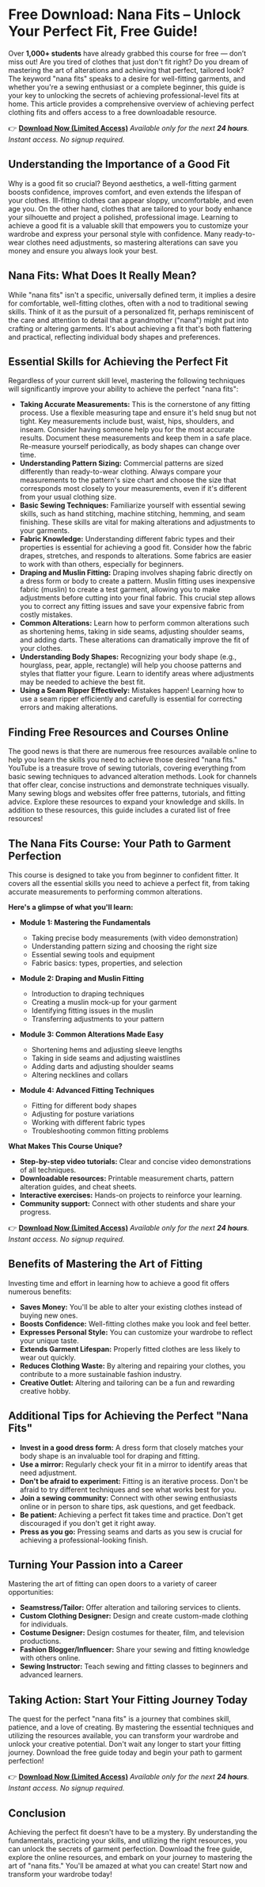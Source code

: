 # Free Download: Nana Fits – Unlock Your Perfect Fit, Free Guide!

Over **1,000+ students** have already grabbed this course for free — don’t miss out! Are you tired of clothes that just don't fit right? Do you dream of mastering the art of alterations and achieving that perfect, tailored look? The keyword "nana fits" speaks to a desire for well-fitting garments, and whether you're a sewing enthusiast or a complete beginner, this guide is your key to unlocking the secrets of achieving professional-level fits at home. This article provides a comprehensive overview of achieving perfect clothing fits and offers access to a free downloadable resource.

👉 **[Download Now (Limited Access)](https://udemywork.com/nana-fits)**
_Available only for the next **24 hours**. Instant access. No signup required._

## Understanding the Importance of a Good Fit

Why is a good fit so crucial? Beyond aesthetics, a well-fitting garment boosts confidence, improves comfort, and even extends the lifespan of your clothes.  Ill-fitting clothes can appear sloppy, uncomfortable, and even age you. On the other hand, clothes that are tailored to your body enhance your silhouette and project a polished, professional image.  Learning to achieve a good fit is a valuable skill that empowers you to customize your wardrobe and express your personal style with confidence.  Many ready-to-wear clothes need adjustments, so mastering alterations can save you money and ensure you always look your best.

## Nana Fits: What Does It Really Mean?

While "nana fits" isn't a specific, universally defined term, it implies a desire for comfortable, well-fitting clothes, often with a nod to traditional sewing skills.  Think of it as the pursuit of a personalized fit, perhaps reminiscent of the care and attention to detail that a grandmother ("nana") might put into crafting or altering garments. It's about achieving a fit that's both flattering and practical, reflecting individual body shapes and preferences.

## Essential Skills for Achieving the Perfect Fit

Regardless of your current skill level, mastering the following techniques will significantly improve your ability to achieve the perfect "nana fits":

*   **Taking Accurate Measurements:**  This is the cornerstone of any fitting process.  Use a flexible measuring tape and ensure it's held snug but not tight.  Key measurements include bust, waist, hips, shoulders, and inseam. Consider having someone help you for the most accurate results. Document these measurements and keep them in a safe place. Re-measure yourself periodically, as body shapes can change over time.
*   **Understanding Pattern Sizing:** Commercial patterns are sized differently than ready-to-wear clothing.  Always compare your measurements to the pattern's size chart and choose the size that corresponds most closely to your measurements, even if it's different from your usual clothing size.
*   **Basic Sewing Techniques:**  Familiarize yourself with essential sewing skills, such as hand stitching, machine stitching, hemming, and seam finishing. These skills are vital for making alterations and adjustments to your garments.
*   **Fabric Knowledge:** Understanding different fabric types and their properties is essential for achieving a good fit.  Consider how the fabric drapes, stretches, and responds to alterations.  Some fabrics are easier to work with than others, especially for beginners.
*   **Draping and Muslin Fitting:**  Draping involves shaping fabric directly on a dress form or body to create a pattern. Muslin fitting uses inexpensive fabric (muslin) to create a test garment, allowing you to make adjustments before cutting into your final fabric. This crucial step allows you to correct any fitting issues and save your expensive fabric from costly mistakes.
*   **Common Alterations:** Learn how to perform common alterations such as shortening hems, taking in side seams, adjusting shoulder seams, and adding darts. These alterations can dramatically improve the fit of your clothes.
*   **Understanding Body Shapes:** Recognizing your body shape (e.g., hourglass, pear, apple, rectangle) will help you choose patterns and styles that flatter your figure. Learn to identify areas where adjustments may be needed to achieve the best fit.
*   **Using a Seam Ripper Effectively:** Mistakes happen! Learning how to use a seam ripper efficiently and carefully is essential for correcting errors and making alterations.

## Finding Free Resources and Courses Online

The good news is that there are numerous free resources available online to help you learn the skills you need to achieve those desired "nana fits." YouTube is a treasure trove of sewing tutorials, covering everything from basic sewing techniques to advanced alteration methods. Look for channels that offer clear, concise instructions and demonstrate techniques visually. Many sewing blogs and websites offer free patterns, tutorials, and fitting advice. Explore these resources to expand your knowledge and skills. In addition to these resources, this guide includes a curated list of free resources!

## The Nana Fits Course: Your Path to Garment Perfection

This course is designed to take you from beginner to confident fitter. It covers all the essential skills you need to achieve a perfect fit, from taking accurate measurements to performing common alterations.

**Here's a glimpse of what you'll learn:**

*   **Module 1: Mastering the Fundamentals**
    *   Taking precise body measurements (with video demonstration)
    *   Understanding pattern sizing and choosing the right size
    *   Essential sewing tools and equipment
    *   Fabric basics: types, properties, and selection

*   **Module 2: Draping and Muslin Fitting**
    *   Introduction to draping techniques
    *   Creating a muslin mock-up for your garment
    *   Identifying fitting issues in the muslin
    *   Transferring adjustments to your pattern

*   **Module 3: Common Alterations Made Easy**
    *   Shortening hems and adjusting sleeve lengths
    *   Taking in side seams and adjusting waistlines
    *   Adding darts and adjusting shoulder seams
    *   Altering necklines and collars

*   **Module 4: Advanced Fitting Techniques**
    *   Fitting for different body shapes
    *   Adjusting for posture variations
    *   Working with different fabric types
    *   Troubleshooting common fitting problems

**What Makes This Course Unique?**

*   **Step-by-step video tutorials:** Clear and concise video demonstrations of all techniques.
*   **Downloadable resources:** Printable measurement charts, pattern alteration guides, and cheat sheets.
*   **Interactive exercises:** Hands-on projects to reinforce your learning.
*   **Community support:** Connect with other students and share your progress.

👉 **[Download Now (Limited Access)](https://udemywork.com/nana-fits)**
_Available only for the next **24 hours**. Instant access. No signup required._

## Benefits of Mastering the Art of Fitting

Investing time and effort in learning how to achieve a good fit offers numerous benefits:

*   **Saves Money:**  You'll be able to alter your existing clothes instead of buying new ones.
*   **Boosts Confidence:**  Well-fitting clothes make you look and feel better.
*   **Expresses Personal Style:**  You can customize your wardrobe to reflect your unique taste.
*   **Extends Garment Lifespan:**  Properly fitted clothes are less likely to wear out quickly.
*   **Reduces Clothing Waste:** By altering and repairing your clothes, you contribute to a more sustainable fashion industry.
*   **Creative Outlet:** Altering and tailoring can be a fun and rewarding creative hobby.

## Additional Tips for Achieving the Perfect "Nana Fits"

*   **Invest in a good dress form:** A dress form that closely matches your body shape is an invaluable tool for draping and fitting.
*   **Use a mirror:** Regularly check your fit in a mirror to identify areas that need adjustment.
*   **Don't be afraid to experiment:** Fitting is an iterative process. Don't be afraid to try different techniques and see what works best for you.
*   **Join a sewing community:** Connect with other sewing enthusiasts online or in person to share tips, ask questions, and get feedback.
*   **Be patient:** Achieving a perfect fit takes time and practice. Don't get discouraged if you don't get it right away.
*   **Press as you go:** Pressing seams and darts as you sew is crucial for achieving a professional-looking finish.

## Turning Your Passion into a Career

Mastering the art of fitting can open doors to a variety of career opportunities:

*   **Seamstress/Tailor:** Offer alteration and tailoring services to clients.
*   **Custom Clothing Designer:** Design and create custom-made clothing for individuals.
*   **Costume Designer:** Design costumes for theater, film, and television productions.
*   **Fashion Blogger/Influencer:** Share your sewing and fitting knowledge with others online.
*   **Sewing Instructor:** Teach sewing and fitting classes to beginners and advanced learners.

## Taking Action: Start Your Fitting Journey Today

The quest for the perfect "nana fits" is a journey that combines skill, patience, and a love of creating. By mastering the essential techniques and utilizing the resources available, you can transform your wardrobe and unlock your creative potential. Don't wait any longer to start your fitting journey. Download the free guide today and begin your path to garment perfection!

👉 **[Download Now (Limited Access)](https://udemywork.com/nana-fits)**
_Available only for the next **24 hours**. Instant access. No signup required._

## Conclusion

Achieving the perfect fit doesn't have to be a mystery. By understanding the fundamentals, practicing your skills, and utilizing the right resources, you can unlock the secrets of garment perfection. Download the free guide, explore the online resources, and embark on your journey to mastering the art of "nana fits." You'll be amazed at what you can create! Start now and transform your wardrobe today!

